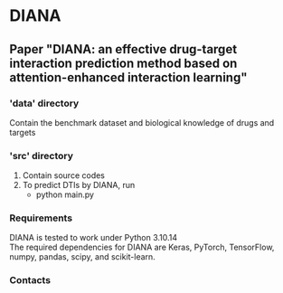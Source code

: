 # DIANA
## Paper "DIANA: an effective drug-target interaction prediction method based on attention-enhanced interaction learning"
### 'data' directory
Contain the benchmark dataset and biological knowledge of drugs and targets

### 'src' directory
1. Contain source codes
2. To predict DTIs by DIANA, run
    - python main.py 

### Requirements
DIANA is tested to work under Python 3.10.14  
The required dependencies for DIANA are Keras, PyTorch, TensorFlow, numpy, pandas, scipy, and scikit-learn.

### Contacts

